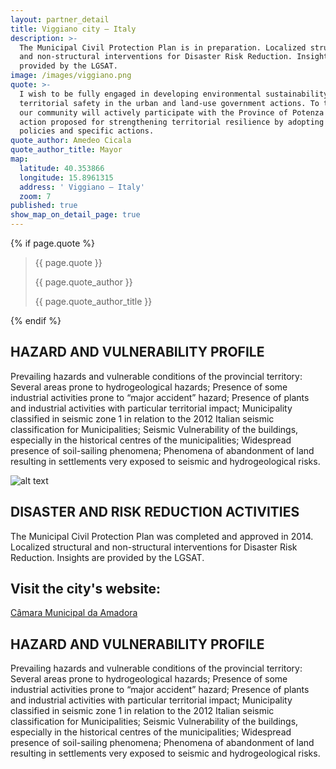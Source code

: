 ```yaml
---
layout: partner_detail
title: Viggiano city – Italy
description: >-
  The Municipal Civil Protection Plan is in preparation. Localized structural
  and non-structural interventions for Disaster Risk Reduction. Insights are
  provided by the LGSAT.
image: /images/viggiano.png
quote: >-
  I wish to be fully engaged in developing environmental sustainability and
  territorial safety in the urban and land-use government actions. To this aim,
  our community will actively participate with the Province of Potenza in the
  action proposed for strengthening territorial resilience by adopting local
  policies and specific actions.
quote_author: Amedeo Cicala
quote_author_title: Mayor
map:
  latitude: 40.353866
  longitude: 15.8961315
  address: ' Viggiano – Italy'
  zoom: 7
published: true
show_map_on_detail_page: true
---
```


{% if page.quote %}
<section class="testimonial">
		<div class="container flex">
			<div class="testimonial-block">
				<blockquote>
					<p class="editable">{{ page.quote }}</p>
					<p class="profile_author">{{ page.quote_author }}</p>
					<p>{{ page.quote_author_title }}</p>
				</blockquote>
			</div>
		</div>
	</section>
{% endif %}

## HAZARD AND VULNERABILITY PROFILE 
Prevailing hazards and vulnerable conditions of the provincial territory: Several areas prone to hydrogeological hazards; Presence of some industrial activities prone to “major accident” hazard; Presence of plants and industrial activities with particular territorial impact; Municipality classified in seismic zone 1 in relation to the 2012 Italian seismic classification for Municipalities; Seismic Vulnerability of the buildings, especially in the historical centres of the municipalities; Widespread presence of soil-sailing phenomena; Phenomena of abandonment of land resulting in settlements very exposed to seismic and hydrogeological risks.

![alt text](/images/viggiano.png "Viggiano – Italy")

## DISASTER AND RISK REDUCTION ACTIVITIES 
The Municipal Civil Protection Plan was completed and approved in 2014. Localized structural and non-structural interventions for Disaster Risk Reduction. Insights are provided by the LGSAT.

## Visit the city's website:
  [Câmara Municipal da Amadora](http://www.comuneviggiano.it/)
  
## HAZARD AND VULNERABILITY PROFILE 
Prevailing hazards and vulnerable conditions of the provincial territory: Several areas prone to hydrogeological hazards; Presence of some industrial activities prone to “major accident” hazard; Presence of plants and industrial activities with particular territorial impact; Municipality classified in seismic zone 1 in relation to the 2012 Italian seismic classification for Municipalities; Seismic Vulnerability of the buildings, especially in the historical centres of the municipalities; Widespread presence of soil-sailing phenomena; Phenomena of abandonment of land resulting in settlements very exposed to seismic and hydrogeological risks.
